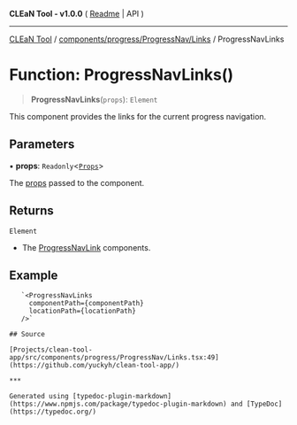 **CLEaN Tool - v1.0.0** ( [Readme](../../../../../README.md) \| API )

***

[CLEaN Tool](../../../../../modules.md) / [components/progress/ProgressNav/Links](../README.md) / ProgressNavLinks

# Function: ProgressNavLinks()

> **ProgressNavLinks**(`props`): `Element`

This component provides the links for the current progress navigation.

## Parameters

▪ **props**: `Readonly`\<[`Props`](../private/interfaces/Props.md)\>

The [props](../private/interfaces/Props.md) passed to the component.

## Returns

`Element`

- The [ProgressNavLink](../../Link/functions/ProgressNavLink.md) components.

## Example

```tsx
   `<ProgressNavLinks
     componentPath={componentPath}
     locationPath={locationPath}
   />` 

## Source

[Projects/clean-tool-app/src/components/progress/ProgressNav/Links.tsx:49](https://github.com/yuckyh/clean-tool-app/)

***

Generated using [typedoc-plugin-markdown](https://www.npmjs.com/package/typedoc-plugin-markdown) and [TypeDoc](https://typedoc.org/)
